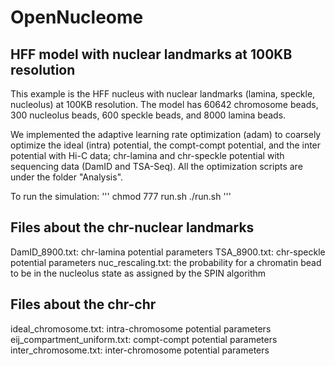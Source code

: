 # OpenNucleome

## HFF model with nuclear landmarks at 100KB resolution

This example is the HFF nucleus with nuclear landmarks (lamina, speckle, nucleolus) at 100KB resolution.
The model has 60642 chromosome beads, 300 nucleolus beads, 600 speckle beads, and 8000 lamina beads.

We implemented the adaptive learning rate optimization (adam) to coarsely optimize the ideal (intra) potential, the compt-compt potential, and the inter potential with Hi-C data; chr-lamina and chr-speckle potential with sequencing data (DamID and TSA-Seq). All the optimization scripts are under the folder "Analysis".

To run the simulation:
'''
chmod 777 run.sh
./run.sh
'''

## Files about the chr-nuclear landmarks
DamID_8900.txt: chr-lamina potential parameters
TSA_8900.txt: chr-speckle potential parameters
nuc_rescaling.txt: the probability for a chromatin bead to be in the nucleolus state as assigned by the SPIN algorithm

## Files about the chr-chr

ideal_chromosome.txt: intra-chromosome potential parameters
eij_compartment_uniform.txt: compt-compt potential parameters
inter_chromosome.txt: inter-chromosome potential parameters

